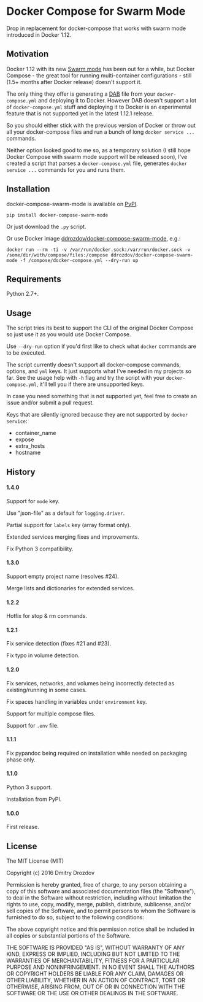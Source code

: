 # Docker Compose for Swarm Mode

Drop in replacement for docker-compose that works with swarm mode introduced in Docker 1.12.  

## Motivation

Docker 1.12 with its new [Swarm mode](https://docs.docker.com/engine/swarm/) has been out for a while, but Docker Compose - the great tool for running multi-container configurations - still (1.5+ months after Docker release) doesn't support it.

The only thing they offer is generating a [DAB](https://github.com/docker/docker/blob/master/experimental/docker-stacks-and-bundles.md) file from your `docker-compose.yml` and deploying it to Docker.
However DAB doesn't support a lot of `docker-compose.yml` stuff and deploying it to Docker is an experimental feature that is not supported yet in the latest 1.12.1 release.

So you should either stick with the previous version of Docker or throw out all your docker-compose files and run a bunch of long `docker service ...` commands.

Neither option looked good to me so, as a temporary solution (I still hope Docker Compose with swarm mode support will be released soon), I've created a script that parses a `docker-compose.yml` file, generates `docker service ...` commands for you and runs them.

## Installation

docker-compose-swarm-mode is available on [PyPI](https://pypi.python.org/pypi/docker-compose-swarm-mode).

`pip install docker-compose-swarm-mode`

Or just download the `.py` script.

Or use Docker image [ddrozdov/docker-compose-swarm-mode](https://hub.docker.com/r/ddrozdov/docker-compose-swarm-mode/), e.g.:
```
docker run --rm -ti -v /var/run/docker.sock:/var/run/docker.sock -v /some/dir/with/compose/files:/compose ddrozdov/docker-compose-swarm-mode -f /compose/docker-compose.yml --dry-run up
```

## Requirements

Python 2.7+.

## Usage

The script tries its best to support the CLI of the original Docker Compose so just use it as you would use Docker Compose.

Use `--dry-run` option if you'd first like to check what `docker` commands are to be executed. 

The script currently doesn't support all docker-compose commands, options, and `yml` keys. It just supports what I've needed in my projects so far.
See the usage help with `-h` flag and try the script with your `docker-compose.yml`, it'll tell you if there are unsupported keys.

In case you need something that is not supported yet, feel free to create an issue and/or submit a pull request.

Keys that are silently ignored because they are not supported by `docker service`:
* container_name
* expose
* extra_hosts
* hostname

## History

#### 1.4.0

Support for `mode` key.

Use "json-file" as a default for `logging.driver`.

Partial support for `labels` key (array format only).

Extended services merging fixes and improvements.

Fix Python 3 compatibility.

#### 1.3.0

Support empty project name (resolves #24).

Merge lists and dictionaries for extended services.

#### 1.2.2

Hotfix for stop & rm commands.

#### 1.2.1

Fix service detection (fixes #21 and #23).

Fix typo in volume detection.

#### 1.2.0

Fix services, networks, and volumes being incorrectly detected as existing/running in some cases.

Fix spaces handling in variables under `environment` key.

Support for multiple compose files.

Support for `.env` file.

#### 1.1.1

Fix pypandoc being required on installation while needed on packaging phase only.

#### 1.1.0

Python 3 support.

Installation from PyPI.

#### 1.0.0

First release.

## License

The MIT License (MIT)

Copyright (c) 2016 Dmitry Drozdov

Permission is hereby granted, free of charge, to any person obtaining a copy of this software and associated documentation files (the "Software"), to deal in the Software without restriction, including without limitation the rights to use, copy, modify, merge, publish, distribute, sublicense, and/or sell copies of the Software, and to permit persons to whom the Software is furnished to do so, subject to the following conditions:

The above copyright notice and this permission notice shall be included in all copies or substantial portions of the Software.

THE SOFTWARE IS PROVIDED "AS IS", WITHOUT WARRANTY OF ANY KIND, EXPRESS OR IMPLIED, INCLUDING BUT NOT LIMITED TO THE WARRANTIES OF MERCHANTABILITY, FITNESS FOR A PARTICULAR PURPOSE AND NONINFRINGEMENT. IN NO EVENT SHALL THE AUTHORS OR COPYRIGHT HOLDERS BE LIABLE FOR ANY CLAIM, DAMAGES OR OTHER LIABILITY, WHETHER IN AN ACTION OF CONTRACT, TORT OR OTHERWISE, ARISING FROM, OUT OF OR IN CONNECTION WITH THE SOFTWARE OR THE USE OR OTHER DEALINGS IN THE SOFTWARE.
